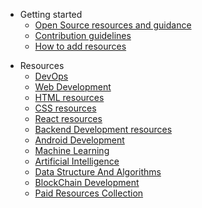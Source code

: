 - Getting started
  - [Open Source resources and guidance](../pages/open-source-resources.md)
  - [Contribution guidelines](../Contributing.md)
  - [How to add resources](../how-to-add-resources.md)

* Resources
  - [DevOps](./../pages/devops-resources.md)
  - [Web Development](../pages/web-development-resources.md)
  - [HTML resources](./../pages/HTML-resources.md)
  - [CSS resources](./../pages/CSS-resources.md)
  - [React resources](./../pages/react-resources.md)
  - [Backend Development resources](./../pages/backend-development-resource.md)
  - [Android Development](../pages/android-development-resources.md)
  - [Machine Learning](../pages/machine-learning-resources.md)
  - [Artificial Intelligence](../pages/AI-resources.md)
  - [Data Structure And Algorithms](../pages/data-structure-and-algorithms-resources.md)
  - [BlockChain Development](../pages/full-stack-blockchain-development.md)
  - [Paid Resources Collection](../pages/paid-resources.md)

